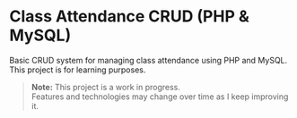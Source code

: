 # Class Attendance CRUD (PHP & MySQL)

Basic CRUD system for managing class attendance using PHP and MySQL.  
This project is for learning purposes.

> **Note:** This project is a work in progress.  
> Features and technologies may change over time as I keep improving it.

